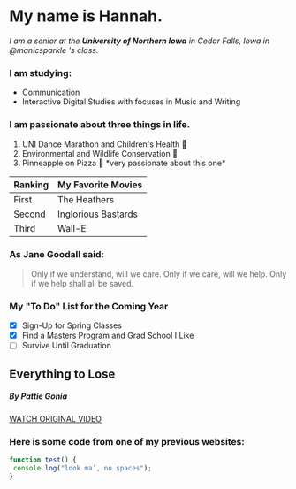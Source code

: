 # **My name is Hannah.**
*I am a senior at the **University of Northern Iowa** in Cedar Falls, Iowa in @manicsparkle 's class.*

### I am studying:
* Communication
* Interactive Digital Studies with focuses in Music and Writing

### I am passionate about three things in life.
1. UNI Dance Marathon and Children's Health :hospital:
2. Environmental and Wildlife Conservation :elephant:
3. Pinneapple on Pizza :pizza:
\*very passionate about this one\*


Ranking | My Favorite Movies
------------ | -------------
First | The Heathers
Second | Inglorious Bastards
Third | Wall-E


### As Jane Goodall said:
>Only if we understand, will we care.
>Only if we care, will we help.
>Only if we help shall all be saved.

### My "To Do" List for the Coming Year
- [x] Sign-Up for Spring Classes
- [x] Find a Masters Program and Grad School I Like
- [ ] Survive Until Graduation

## Everything to Lose
##### *By Pattie Gonia*
[WATCH ORIGINAL VIDEO](https://youtu.be/1_A2bweGHTY)



### Here is some code from one of my previous websites:
```javascript
function test() {
 console.log("look ma’, no spaces");
}
```

